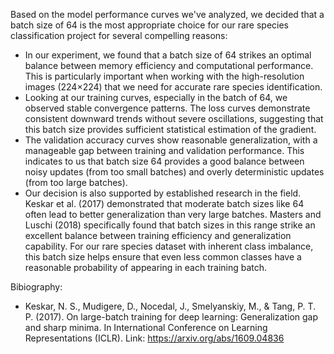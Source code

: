 Based on the model performance curves we've analyzed, we decided that a batch size of 64 is the most appropriate choice for our rare species classification project for several compelling reasons:
- In our experiment, we found that a batch size of 64 strikes an optimal balance between memory efficiency and computational performance. This is particularly important when working with the high-resolution images (224×224) that we need for accurate rare species identification.
- Looking at our training curves, especially in the batch of 64, we observed stable convergence patterns. The loss curves demonstrate consistent downward trends without severe oscillations, suggesting that this batch size provides sufficient statistical estimation of the gradient.
- The validation accuracy curves show reasonable generalization, with a manageable gap between training and validation performance. This indicates to us that batch size 64 provides a good balance between noisy updates (from too small batches) and overly deterministic updates (from too large batches).
- Our decision is also supported by established research in the field. Keskar et al. (2017) demonstrated that moderate batch sizes like 64 often lead to better generalization than very large batches. Masters and Luschi (2018) specifically found that batch sizes in this range strike an excellent balance between training efficiency and generalization capability.
For our rare species dataset with inherent class imbalance, this batch size helps ensure that even less common classes have a reasonable probability of appearing in each training batch.

Bibiography:

- Keskar, N. S., Mudigere, D., Nocedal, J., Smelyanskiy, M., & Tang, P. T. P. (2017). On large-batch training for deep learning: Generalization gap and sharp minima. In International Conference on Learning Representations (ICLR).
Link: https://arxiv.org/abs/1609.04836
